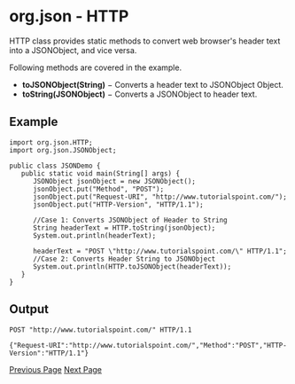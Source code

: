 # org.json - HTTP
HTTP class provides static methods to convert web browser's header text into a JSONObject, and vice versa.

Following methods are covered in the example.

   * **toJSONObject(String)** − Converts a header text to JSONObject Object.
   * **toString(JSONObject)** − Converts a JSONObject to header text.

## Example
```
import org.json.HTTP;
import org.json.JSONObject;

public class JSONDemo {
   public static void main(String[] args) { 
      JSONObject jsonObject = new JSONObject();
      jsonObject.put("Method", "POST");
      jsonObject.put("Request-URI", "http://www.tutorialspoint.com/");
      jsonObject.put("HTTP-Version", "HTTP/1.1");
        
      //Case 1: Converts JSONObject of Header to String
      String headerText = HTTP.toString(jsonObject);
      System.out.println(headerText); 
        
      headerText = "POST \"http://www.tutorialspoint.com/\" HTTP/1.1";
      //Case 2: Converts Header String to JSONObject
      System.out.println(HTTP.toJSONObject(headerText));
   }
}
```
## Output
```
POST "http://www.tutorialspoint.com/" HTTP/1.1

{"Request-URI":"http://www.tutorialspoint.com/","Method":"POST","HTTP-Version":"HTTP/1.1"}
```

[Previous Page](../org_json/org_json_cookielist.md) [Next Page](../org_json/org_json_jsonarray.md) 
